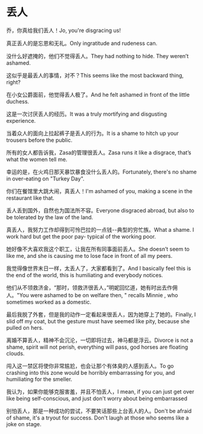 # 丢人

<p><span class="chinese">乔，你真给我们丢人！</span><span class="english">Jo, you're disgracing us!</span></p>

<p><span class="chinese">真正丢人的是忘恩和无礼。</span><span class="english">Only ingratitude and rudeness can.</span></p>

<p><span class="chinese">没什么好遮掩的，他们不觉得丢人。</span><span class="english">They had nothing to hide. They weren’t ashamed.</span></p>

<p><span class="chinese">这似乎是最丢人的事情，对不？</span><span class="english">This seems like the most backward thing, right?</span></p>

<p><span class="chinese">在小女公爵面前，他觉得丢人极了。</span><span class="english">And he felt ashamed in front of the little duchess.</span></p>

<p><span class="chinese">这是一次讨厌丢人的经历。</span><span class="english">It was a truly mortifying and disgusting experience.</span></p>

<p><span class="chinese">当着众人的面向上拉起裤子是丢人的行为。</span><span class="english">It is a shame to hitch up your trousers before the public.</span></p>

<p><span class="chinese">所有的女人都告诉我，Zasa的管理很丢人。</span><span class="english">Zasa runs it like a disgrace, that’s what the women tell me.</span></p>

<p><span class="chinese">幸运的是，在火鸡日那天暴饮暴食没什么丢人的。</span><span class="english">Fortunately, there's no shame in over-eating on "Turkey Day".</span></p>

<p><span class="chinese">你们在餐馆里大跳大闹，真丢人！</span><span class="english">I'm ashamed of you, making a scene in the restaurant like that.</span></p>

<p><span class="chinese">丢人丢到国外，自然也为国法所不容。</span><span class="english">Everyone disgraced abroad, but also to be tolerated by the law of the land.</span></p>

<p><span class="chinese">真丢人，我努力工作却得到可怜巴拉的一点钱--典型的穷忙族。</span><span class="english">What a shame. I work hard but get the poor pay- typical of the working poor.</span></p>

<p><span class="chinese">她好像不大喜欢我这个职工，让我在所有同事面前丢人。</span><span class="english">She doesn’t seem to like me, and she is causing me to lose face in front of all my peers.</span></p>

<p><span class="chinese">我觉得像世界末日一样，太丢人了，大家都看到了。</span><span class="english">And I basically feel this is the end of the world, this is humiliating and everybody notices.</span></p>

<p><span class="chinese">他们从不领救济金，“那时，领救济很丢人，”明妮回忆道，她有时出去作佣人。</span><span class="english">"You were ashamed to be on welfare then, " recalls Minnie , who sometimes worked as a domestic.</span></p>

<p><span class="chinese">最后我脱了外套，但是我的动作一定看起来很丢人，因为她穿上了她的。</span><span class="english">Finally, I slid off my coat, but the gesture must have seemed like pity, because she pulled on hers.</span></p>

<p><span class="chinese">离婚不算丢人，精神不会沉沦，一切即将过去，神马都是浮云。</span><span class="english">Divorce is not a shame, spirit will not perish, everything will pass, god horses are floating clouds.</span></p>

<p><span class="chinese">闯入这一禁区将使你非常尴尬，也会让那个有体臭的人感到丢人。</span><span class="english">To go crashing into this zone would be horribly embarrassing for you, and humiliating for the smeller.</span></p>

<p><span class="chinese">我认为，如果你能够克服害羞，并且不怕丢人，</span><span class="english">I mean, if you can just get over like being self-conscious, and just don't worry about being embarrassed</span></p>

<p><span class="chinese">别怕丢人，那是一种成功的尝试，不要笑话那些上台丢人的人。</span><span class="english">Don't be afraid of shame, it's a tryout for success. Don't laugh at those who seems like a joke on stage.</span></p>

